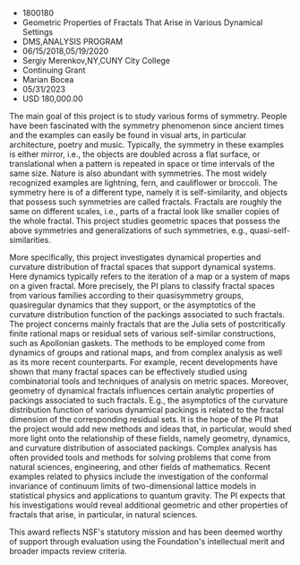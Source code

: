 
* 1800180
* Geometric Properties of Fractals That Arise in Various Dynamical Settings
* DMS,ANALYSIS PROGRAM
* 06/15/2018,05/19/2020
* Sergiy Merenkov,NY,CUNY City College
* Continuing Grant
* Marian Bocea
* 05/31/2023
* USD 180,000.00

The main goal of this project is to study various forms of symmetry. People have
been fascinated with the symmetry phenomenon since ancient times and the
examples can easily be found in visual arts, in particular architecture, poetry
and music. Typically, the symmetry in these examples is either mirror, i.e., the
objects are doubled across a flat surface, or translational when a pattern is
repeated in space or time intervals of the same size. Nature is also abundant
with symmetries. The most widely recognized examples are lightning, fern, and
cauliflower or broccoli. The symmetry here is of a different type, namely it is
self-similarity, and objects that possess such symmetries are called fractals.
Fractals are roughly the same on different scales, i.e., parts of a fractal look
like smaller copies of the whole fractal. This project studies geometric spaces
that possess the above symmetries and generalizations of such symmetries, e.g.,
quasi-self-similarities.

More specifically, this project investigates dynamical properties and curvature
distribution of fractal spaces that support dynamical systems. Here dynamics
typically refers to the iteration of a map or a system of maps on a given
fractal. More precisely, the PI plans to classify fractal spaces from various
families according to their quasisymmetry groups, quasiregular dynamics that
they support, or the asymptotics of the curvature distribution function of the
packings associated to such fractals. The project concerns mainly fractals that
are the Julia sets of postcritically finite rational maps or residual sets of
various self-similar constructions, such as Apollonian gaskets. The methods to
be employed come from dynamics of groups and rational maps, and from complex
analysis as well as its more recent counterparts. For example, recent
developments have shown that many fractal spaces can be effectively studied
using combinatorial tools and techniques of analysis on metric spaces. Moreover,
geometry of dynamical fractals influences certain analytic properties of
packings associated to such fractals. E.g., the asymptotics of the curvature
distribution function of various dynamical packings is related to the fractal
dimension of the corresponding residual sets. It is the hope of the PI that the
project would add new methods and ideas that, in particular, would shed more
light onto the relationship of these fields, namely geometry, dynamics, and
curvature distribution of associated packings. Complex analysis has often
provided tools and methods for solving problems that come from natural sciences,
engineering, and other fields of mathematics. Recent examples related to physics
include the investigation of the conformal invariance of continuum limits of
two-dimensional lattice models in statistical physics and applications to
quantum gravity. The PI expects that his investigations would reveal additional
geometric and other properties of fractals that arise, in particular, in natural
sciences.

This award reflects NSF's statutory mission and has been deemed worthy of
support through evaluation using the Foundation's intellectual merit and broader
impacts review criteria.
